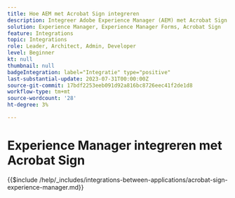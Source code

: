 ```yaml
---
title: Hoe AEM met Acrobat Sign integreren
description: Integreer Adobe Experience Manager (AEM) met Acrobat Sign om het verzenden van documenten ter ondertekening te stroomlijnen.
solution: Experience Manager, Experience Manager Forms, Acrobat Sign
feature: Integrations
topic: Integrations
role: Leader, Architect, Admin, Developer
level: Beginner
kt: null
thumbnail: null
badgeIntegration: label="Integratie" type="positive"
last-substantial-update: 2023-07-31T00:00:00Z
source-git-commit: 17bdf2253eeb091d92a816bc8726eec41f2de1d8
workflow-type: tm+mt
source-wordcount: '28'
ht-degree: 3%

---
```



# Experience Manager integreren met Acrobat Sign

{{$include /help/_includes/integrations-between-applications/acrobat-sign-experience-manager.md}}
